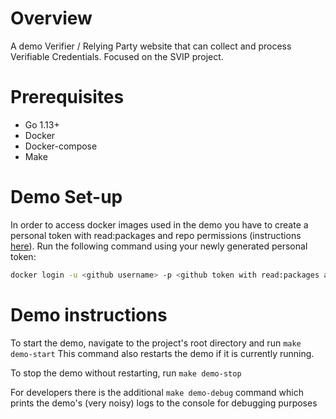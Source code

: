 # Overview

A demo Verifier / Relying Party website that can collect and process Verifiable Credentials.
Focused on the SVIP project.

# Prerequisites

*  Go 1.13+
*  Docker
*  Docker-compose
*  Make

# Demo Set-up

In order to access docker images used in the demo you have to create a personal token with read:packages and repo permissions (instructions [here](https://help.github.com/en/github/authenticating-to-github/creating-a-personal-access-token-for-the-command-line)).
Run the following command using your newly generated personal token: 

```bash
docker login -u <github username> -p <github token with read:packages and repo permission> docker.pkg.github.com
```

# Demo instructions

To start the demo, navigate to the project's root directory and run ```make demo-start```
This command also restarts the demo if it is currently running.

To stop the demo without restarting, run ```make demo-stop```

For developers there is the additional ```make demo-debug``` command which prints the demo's (very noisy) logs to the console for debugging purposes